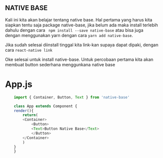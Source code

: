 ## NATIVE BASE

Kali ini kita akan belajar tentang native base.
Hal pertama yang harus kita siapkan tentu saja package native-base, jika belum ada maka install terlebih dahulu dengan cara ``` npm install --save native-base``` atau bisa juga dengan menggunakan yarn dengan cara ```yarn add native-base```.

Jika sudah selesai diinstall tinggal kita link-kan supaya dapat dipaki, dengan cara ```react-native link```

Oke selesai untuk install native-base. Untuk percobaan pertama kita akan membuat button sederhana menggunkana native base

# App.js
```javascript
    import { Container, Button, Text } from 'native-base'

    class App extends Component {
    render(){
        return(
        <Container>
            <Button>
            <Text>Button Native Base</Text>
            </Button>
        </Container>
        )
    }
    }
```
